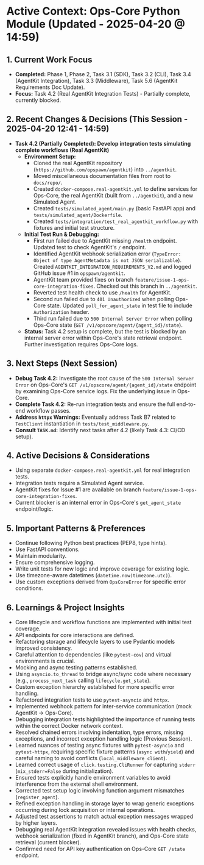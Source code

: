 # Active Context: Ops-Core Python Module (Updated - 2025-04-20 @ 14:59)

## 1. Current Work Focus
- **Completed:** Phase 1, Phase 2, Task 3.1 (SDK), Task 3.2 (CLI), Task 3.4 (AgentKit Integration), Task 3.3 (Middleware), Task 5.6 (AgentKit Requirements Doc Update).
- **Focus:** Task 4.2 (Real AgentKit Integration Tests) - Partially complete, currently blocked.

## 2. Recent Changes & Decisions (This Session - 2025-04-20 12:41 - 14:59)
- **Task 4.2 (Partially Completed): Develop integration tests simulating complete workflows (Real AgentKit)**
    - **Environment Setup:**
        - Cloned the real AgentKit repository (`https://github.com/opspawn/agentkit`) into `../agentkit`.
        - Moved miscellaneous documentation files from root to `docs/repo/`.
        - Created `docker-compose.real-agentkit.yml` to define services for Ops-Core, the real AgentKit (built from `../agentkit`), and a new Simulated Agent.
        - Created `tests/simulated_agent/main.py` (basic FastAPI app) and `tests/simulated_agent/Dockerfile`.
        - Created `tests/integration/test_real_agentkit_workflow.py` with fixtures and initial test structure.
    - **Initial Test Run & Debugging:**
        - First run failed due to AgentKit missing `/health` endpoint. Updated test to check AgentKit's `/` endpoint.
        - Identified AgentKit webhook serialization error (`TypeError: Object of type AgentMetadata is not JSON serializable`). Created `AGENTKIT_INTEGRATION_REQUIREMENTS_V2.md` and logged GitHub issue #1 in `opspawn/agentkit`.
        - AgentKit team provided fixes on branch `feature/issue-1-ops-core-integration-fixes`. Checked out this branch in `../agentkit`.
        - Reverted test health check to use `/health` for AgentKit.
        - Second run failed due to `401 Unauthorized` when polling Ops-Core state. Updated `poll_for_agent_state` in test file to include `Authorization` header.
        - Third run failed due to `500 Internal Server Error` when polling Ops-Core state (`GET /v1/opscore/agent/{agent_id}/state`).
    - **Status:** Task 4.2 setup is complete, but the test is blocked by an internal server error within Ops-Core's state retrieval endpoint. Further investigation requires Ops-Core logs.

## 3. Next Steps (Next Session)
- **Debug Task 4.2:** Investigate the root cause of the `500 Internal Server Error` on Ops-Core's `GET /v1/opscore/agent/{agent_id}/state` endpoint by examining Ops-Core service logs. Fix the underlying issue in Ops-Core.
- **Complete Task 4.2:** Re-run integration tests and ensure the full end-to-end workflow passes.
- **Address `httpx` Warnings:** Eventually address Task B7 related to `TestClient` instantiation in `tests/test_middleware.py`.
- **Consult `TASK.md`:** Identify next tasks after 4.2 (likely Task 4.3: CI/CD setup).

## 4. Active Decisions & Considerations
- Using separate `docker-compose.real-agentkit.yml` for real integration tests.
- Integration tests require a Simulated Agent service.
- AgentKit fixes for Issue #1 are available on branch `feature/issue-1-ops-core-integration-fixes`.
- Current blocker is an internal error in Ops-Core's `get_agent_state` endpoint/logic.

## 5. Important Patterns & Preferences
- Continue following Python best practices (PEP8, type hints).
- Use FastAPI conventions.
- Maintain modularity.
- Ensure comprehensive logging.
- Write unit tests for new logic and improve coverage for existing logic.
- Use timezone-aware datetimes (`datetime.now(timezone.utc)`).
- Use custom exceptions derived from `OpsCoreError` for specific error conditions.

## 6. Learnings & Project Insights
- Core lifecycle and workflow functions are implemented with initial test coverage.
- API endpoints for core interactions are defined.
- Refactoring storage and lifecycle layers to use Pydantic models improved consistency.
- Careful attention to dependencies (like `pytest-cov`) and virtual environments is crucial.
- Mocking and async testing patterns established.
- Using `asyncio.to_thread` to bridge async/sync code where necessary (e.g., `process_next_task` calling `lifecycle.get_state`).
- Custom exception hierarchy established for more specific error handling.
- Refactored integration tests to use `pytest-asyncio` and `httpx`.
- Implemented webhook pattern for inter-service communication (mock AgentKit -> Ops-Core).
- Debugging integration tests highlighted the importance of running tests within the correct Docker network context.
- Resolved chained errors involving indentation, type errors, missing exceptions, and incorrect exception handling logic (Previous Session).
- Learned nuances of testing async fixtures with `pytest-asyncio` and `pytest-httpx`, requiring specific fixture patterns (`async with`/`yield`) and careful naming to avoid conflicts (`local_middleware_client`).
- Learned correct usage of `click.testing.CliRunner` for capturing `stderr` (`mix_stderr=False` during initialization).
- Ensured tests explicitly handle environment variables to avoid interference from the external shell environment.
- Corrected test setup logic involving function argument mismatches (`register_agent`).
- Refined exception handling in storage layer to wrap generic exceptions occurring during lock acquisition or internal operations.
- Adjusted test assertions to match actual exception messages wrapped by higher layers.
- Debugging real AgentKit integration revealed issues with health checks, webhook serialization (fixed in AgentKit branch), and Ops-Core state retrieval (current blocker).
- Confirmed need for API key authentication on Ops-Core `GET /state` endpoint.